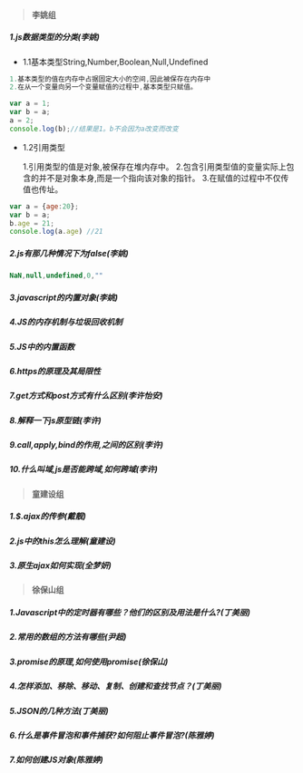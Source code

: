 >#### **李姚组**

##### 1.js数据类型的分类(李姚)

- 1.1基本类型String,Number,Boolean,Null,Undefined

```javascript
1.基本类型的值在内存中占据固定大小的空间,因此被保存在内存中
2.在从一个变量向另一个变量赋值的过程中,基本类型只赋值。
```

```JavaScript
var a = 1;
var b = a;
a = 2;
console.log(b);//结果是1。b不会因为a改变而改变
```

- 1.2引用类型

  1.引用类型的值是对象,被保存在堆内存中。
  2.包含引用类型值的变量实际上包含的并不是对象本身,而是一个指向该对象的指针。
  3.在赋值的过程中不仅传值也传址。

```javascript
var a = {age:20};
var b = a;
b.age = 21;
console.log(a.age) //21
```

##### 2.js有那几种情况下为false(李姚)

~~~javascript
NaN,null,undefined,0,""
~~~

##### 3.javascript的内置对象(李姚)

##### 4.JS的内存机制与垃圾回收机制

##### 5.JS中的内置函数

##### 6.https的原理及其局限性

##### 7.get方式和post方式有什么区别(李许怡安)

##### 8.解释一下js原型链(李许)

##### 9.call,apply,bind的作用,之间的区别(李许)

##### 10.什么叫域,js是否能跨域,如何跨域(李许)

##### 

>#### **童建设组**

##### 1.$.ajax的传参(戴靓)

##### 2.js中的this怎么理解(童建设)

##### 3.原生ajax如何实现(全梦妍)

>#### **徐保山组**

##### 1.Javascript中的定时器有哪些？他们的区别及用法是什么?(丁美丽)

##### 2.常用的数组的方法有哪些(尹超)

##### 3.promise的原理,如何使用promise(徐保山)

##### 4.怎样添加、移除、移动、复制、创建和查找节点？(丁美丽)

##### 5.JSON的几种方法(丁美丽)

##### 6.什么是事件冒泡和事件捕获?如何阻止事件冒泡?(陈雅婷)

##### 7.如何创建JS对象(陈雅婷)
